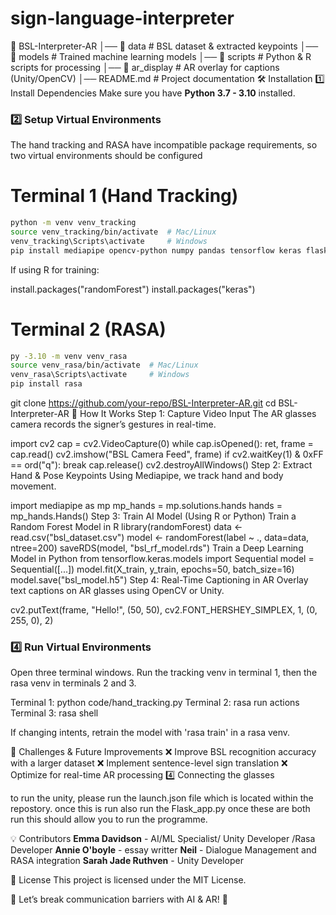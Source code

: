 # sign-language-interpreter

📁 BSL-Interpreter-AR
│── 📂 data            # BSL dataset & extracted keypoints
│── 📂 models          # Trained machine learning models
│── 📂 scripts         # Python & R scripts for processing
│── 📂 ar_display      # AR overlay for captions (Unity/OpenCV)
│── README.md         # Project documentation
🛠️ Installation
1️⃣ Install Dependencies
Make sure you have **Python 3.7 - 3.10** installed. 


### 2️⃣ Setup Virtual Environments
The hand tracking and RASA have incompatible package requirements, so two virtual environments should be configured

# Terminal 1 (Hand Tracking)
```bash
python -m venv venv_tracking
source venv_tracking/bin/activate  # Mac/Linux
venv_tracking\Scripts\activate     # Windows
pip install mediapipe opencv-python numpy pandas tensorflow keras flask
```
If using R for training:

install.packages("randomForest")
install.packages("keras")

# Terminal 2 (RASA)
```bash
py -3.10 -m venv venv_rasa
source venv_rasa/bin/activate  # Mac/Linux
venv_rasa\Scripts\activate     # Windows
pip install rasa
```

git clone https://github.com/your-repo/BSL-Interpreter-AR.git
cd BSL-Interpreter-AR
🎥 How It Works
Step 1: Capture Video Input
The AR glasses camera records the signer’s gestures in real-time.

import cv2
cap = cv2.VideoCapture(0)
while cap.isOpened():
    ret, frame = cap.read()
    cv2.imshow("BSL Camera Feed", frame)
    if cv2.waitKey(1) & 0xFF == ord("q"): break
cap.release()
cv2.destroyAllWindows()
Step 2: Extract Hand & Pose Keypoints
Using Mediapipe, we track hand and body movement.

import mediapipe as mp
mp_hands = mp.solutions.hands
hands = mp_hands.Hands()
Step 3: Train AI Model (Using R or Python)
Train a Random Forest Model in R
library(randomForest)
data <- read.csv("bsl_dataset.csv")
model <- randomForest(label ~ ., data=data, ntree=200)
saveRDS(model, "bsl_rf_model.rds")
Train a Deep Learning Model in Python
from tensorflow.keras.models import Sequential
model = Sequential([...])
model.fit(X_train, y_train, epochs=50, batch_size=16)
model.save("bsl_model.h5")
Step 4: Real-Time Captioning in AR
Overlay text captions on AR glasses using OpenCV or Unity.

cv2.putText(frame, "Hello!", (50, 50), cv2.FONT_HERSHEY_SIMPLEX, 1, (0, 255, 0), 2)

### 4️⃣ Run Virtual Environments
Open three terminal windows. Run the tracking venv in terminal 1, then the rasa venv in terminals 2 and 3.

Terminal 1: python code/hand_tracking.py
Terminal 2: rasa run actions
Terminal 3: rasa shell 

If changing intents, retrain the model with 'rasa train' in a rasa venv.

📌 Challenges & Future Improvements
❌ Improve BSL recognition accuracy with a larger dataset ❌ Implement sentence-level sign translation ❌ Optimize for real-time AR processing
 4️⃣ Connecting the glasses

to run the unity, please run the launch.json file which is located within the repostory.
once this is run also run the Flask_app.py once these are both run this should allow you to 
run the programme.

💡 Contributors
**Emma Davidson** - AI/ML Specialist/ Unity Developer /Rasa Developer 
**Annie O'boyle**  - essay writter
**Neil** - Dialogue Management and RASA integration
**Sarah Jade Ruthven**  - Unity Developer


📜 License
This project is licensed under the MIT License.

🌟 Let’s break communication barriers with AI & AR! 🚀
